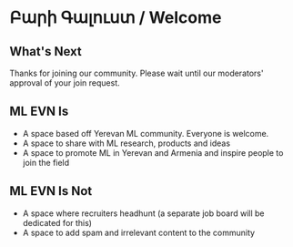 # Բարի Գալուստ / Welcome

## What's Next
Thanks for joining our community.
Please wait until our moderators' approval of your join request.


## ML EVN Is
- A space based off Yerevan ML community. Everyone is welcome.
- A space to share with ML research, products and ideas
- A space to promote ML in Yerevan and Armenia and inspire people to join the field

## ML EVN Is Not
- A space where recruiters headhunt (a separate job board will be dedicated for this)
- A space to add spam and irrelevant content to the community
